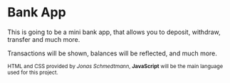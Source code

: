 # Bank App

This is going to be a mini bank app, that allows you to deposit, withdraw, transfer and much more.

Transactions will be shown, balances will be reflected, and much more.

<sub>HTML and CSS provided by _Jonas Schmedtmann_, **JavaScript** will be the main language used for this project.</sub>
